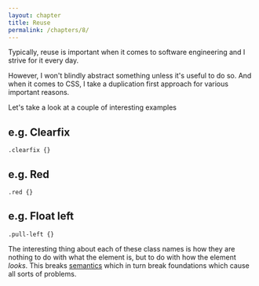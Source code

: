 ```yaml
---
layout: chapter
title: Reuse
permalink: /chapters/8/
---
```


Typically, reuse is important when it comes to software engineering and I strive for it every day.

However, I won't blindly abstract something unless it's useful to do so. And when it comes to CSS, I take a duplication first approach for various important reasons.

Let's take a look at a couple of interesting examples

## e.g. Clearfix

	.clearfix {}

## e.g. Red

	.red {}

## e.g. Float left

	.pull-left {}

The interesting thing about each of these class names is how they are nothing to do with what the element is, but to do with how the element *looks*. This breaks [semantics](/chapters/2/) which in turn break foundations which cause all sorts of problems.